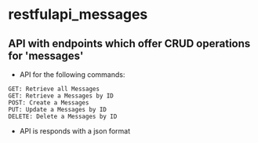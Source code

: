 # restfulapi_messages

## API with endpoints which offer CRUD operations for 'messages'
* API for the following commands:
```
GET: Retrieve all Messages
GET: Retrieve a Messages by ID
POST: Create a Messages
PUT: Update a Messages by ID
DELETE: Delete a Messages by ID
```
* API is responds with a json format
